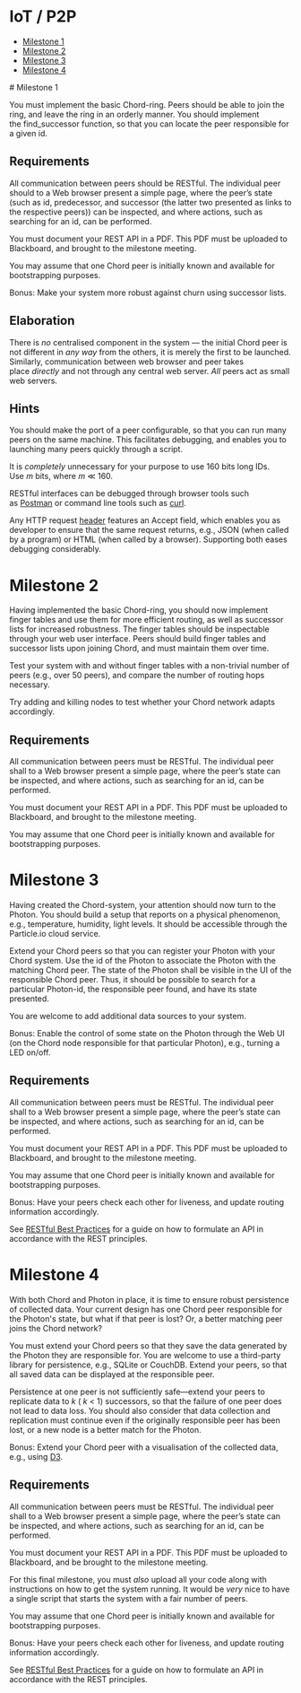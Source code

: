 # IoT / P2P
- [Milestone 1](#milestone1)
- [Milestone 2](#milestone2)
- [Milestone 3](#milestone3)
- [Milestone 4](#milestone4)

<a name="milestone1"/>
# Milestone 1

You must implement the basic Chord-ring. Peers should be able to join the ring, and leave the ring in an orderly manner. You should implement the find_successor function, so that you can locate the peer responsible for a given id.

## Requirements

All communication between peers should be RESTful. The individual peer should to a Web browser present a simple page, where the peer’s state (such as id, predecessor, and successor (the latter two presented as links to the respective peers)) can be inspected, and where actions, such as searching for an id, can be performed.

You must document your REST API in a PDF. This PDF must be uploaded to Blackboard, and brought to the milestone meeting.

You may assume that one Chord peer is initially known and available for bootstrapping purposes.

Bonus: Make your system more robust against churn using successor lists.

## Elaboration

There is *no* centralised component in the system — the initial Chord peer is not different in *any way* from the others, it is merely the first to be launched. Similarly, communication between web browser and peer takes place *directly* and not through any central web server. *All* peers act as small web servers.

## Hints

You should make the port of a peer configurable, so that you can run many peers on the same machine. This facilitates debugging, and enables you to launching many peers quickly through a script.

It is *completely* unnecessary for your purpose to use 160 bits long IDs. Use *m* bits, where *m* ≪ 160.

RESTful interfaces can be debugged through browser tools such as [Postman](https://www.getpostman.com/) or command line tools such as [curl](https://curl.haxx.se/).

Any HTTP request [header](https://en.wikipedia.org/wiki/List_of_HTTP_header_fields) features an Accept field, which enables you as developer to ensure that the same request returns, e.g., JSON (when called by a program) or HTML (when called by a browser). Supporting both eases debugging considerably.



<a name="milestone2"/>

# Milestone 2

Having implemented the basic Chord-ring, you should now implement finger tables and use them for more efficient routing, as well as successor lists for increased robustness. The finger tables should be inspectable through your web user interface. Peers should build finger tables and successor lists upon joining Chord, and must maintain them over time.

Test your system with and without finger tables with a non-trivial number of peers (e.g., over 50 peers), and compare the number of routing hops necessary.

Try adding and killing nodes to test whether your Chord network adapts accordingly.

## Requirements

All communication between peers must be RESTful. The individual peer shall to a Web browser present a simple page, where the peer’s state can be inspected, and where actions, such as searching for an id, can be performed.

You must document your REST API in a PDF. This PDF must be uploaded to Blackboard, and brought to the milestone meeting.

You may assume that one Chord peer is initially known and available for bootstrapping purposes.



<a name="milestone3"/>

# Milestone 3

Having created the Chord-system, your attention should now turn to the Photon. You should build a setup that reports on a physical phenomenon, e.g., temperature, humidity, light levels. It should be accessible through the Particle.io cloud service.

Extend your Chord peers so that you can register your Photon with your Chord system. Use the id of the Photon to associate the Photon with the matching Chord peer. The state of the Photon shall be visible in the UI of the responsible Chord peer. Thus, it should be possible to search for a particular Photon-id, the responsible peer found, and have its state presented.

You are welcome to add additional data sources to your system.

Bonus: Enable the control of some state on the Photon through the Web UI (on the Chord node responsible for that particular Photon), e.g., turning a LED on/off.

## Requirements

All communication between peers must be RESTful. The individual peer shall to a Web browser present a simple page, where the peer’s state can be inspected, and where actions, such as searching for an id, can be performed.

You must document your REST API in a PDF. This PDF must be uploaded to Blackboard, and brought to the milestone meeting.

You may assume that one Chord peer is initially known and available for bootstrapping purposes.

Bonus: Have your peers check each other for liveness, and update routing information accordingly.

See [RESTful Best Practices](http://www.restapitutorial.com/media/RESTful_Best_Practices-v1_1.pdf) for a guide on how to formulate an API in accordance with the REST principles.



<a name="milestone4"/>

# Milestone 4

With both Chord and Photon in place, it is time to ensure robust persistence of collected data. Your current design has one Chord peer responsible for the Photon's state, but what if that peer is lost? Or, a better matching peer joins the Chord network?

You must extend your Chord peers so that they save the data generated by the Photon they are responsible for. You are welcome to use a third-party library for persistence, e.g., SQLite or CouchDB. Extend your peers, so that all saved data can be displayed at the responsible peer.

Persistence at one peer is not sufficiently safe—extend your peers to replicate data to *k* ( *k* < 1) successors, so that the failure of one peer does not lead to data loss. You should also consider that data collection and replication must continue even if the originally responsible peer has been lost, or a new node is a better match for the Photon.

Bonus: Extend your Chord peer with a visualisation of the collected data, e.g., using [D3](https://d3js.org/).

## Requirements

All communication between peers must be RESTful. The individual peer shall to a Web browser present a simple page, where the peer’s state can be inspected, and where actions, such as searching for an id, can be performed.

You must document your REST API in a PDF. This PDF must be uploaded to Blackboard, and be brought to the milestone meeting.

For this final milestone, you must *also* upload all your code along with instructions on how to get the system running. It would be *very* nice to have a single script that starts the system with a fair number of peers.

You may assume that one Chord peer is initially known and available for bootstrapping purposes.

Bonus: Have your peers check each other for liveness, and update routing information accordingly.

See [RESTful Best Practices](http://www.restapitutorial.com/media/RESTful_Best_Practices-v1_1.pdf) for a guide on how to formulate an API in accordance with the REST principles.
